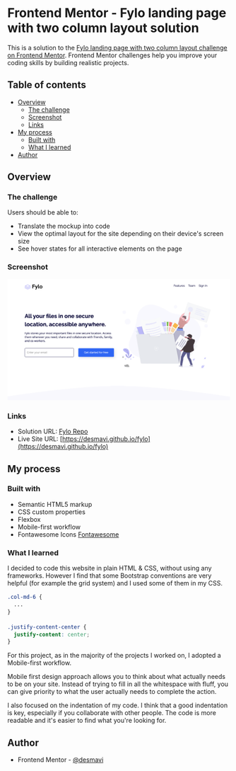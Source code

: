 # Frontend Mentor - Fylo landing page with two column layout solution

This is a solution to the [Fylo landing page with two column layout challenge on Frontend Mentor](https://www.frontendmentor.io/challenges/fylo-landing-page-with-two-column-layout-5ca5ef041e82137ec91a50f5). Frontend Mentor challenges help you improve your coding skills by building realistic projects. 

## Table of contents

- [Overview](#overview)
  - [The challenge](#the-challenge)
  - [Screenshot](#screenshot)
  - [Links](#links)
- [My process](#my-process)
  - [Built with](#built-with)
  - [What I learned](#what-i-learned)
- [Author](#author)



## Overview

### The challenge

Users should be able to:

- Translate the mockup into code
- View the optimal layout for the site depending on their device's screen size
- See hover states for all interactive elements on the page

### Screenshot

![](./screenshot.png)


### Links

- Solution URL: [Fylo Repo](https://github.com/desmavi/fylo)
- Live Site URL: [https://desmavi.github.io/fylo](https://desmavi.github.io/fylo)

## My process

### Built with

- Semantic HTML5 markup
- CSS custom properties
- Flexbox
- Mobile-first workflow
- Fontawesome Icons [Fontawesome](https://fontawesome.com)


### What I learned

I decided to code this website in plain HTML & CSS, without using any frameworks. 
However I find that some Bootstrap conventions are  very helpful (for example the grid system) and I used some of them in my CSS.


```css
.col-md-6 {
  ...
}

.justify-content-center {
  justify-content: center;
}
```

For this project, as in the majority of the projects I worked on, I adopted a Mobile-first workflow.

Mobile first design approach allows you to think about what actually needs to be on your site. Instead of trying to fill in all the whitespace with fluff, you can give priority to what the user actually needs to complete the action.


I also focused on the indentation of my code.
I think that a good indentation is key, especially if you collaborate with other people.
The code is more readable and it's easier to find what you're looking for.


## Author

- Frontend Mentor - [@desmavi](https://www.frontendmentor.io/profile/desmavi)


